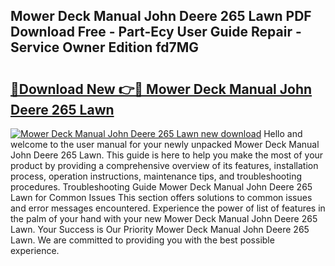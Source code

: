 ## Mower Deck Manual John Deere 265 Lawn PDF Download Free - Part-Ecy User Guide Repair - Service Owner Edition fd7MG

# <h2><a href="http://bc7240.oget.top/?id=Mower+Deck+Manual+John+Deere+265+Lawn">🔗Download New 👉🔴 Mower Deck Manual John Deere 265 Lawn</a></h2>

[![Mower Deck Manual John Deere 265 Lawn new download](https://i.imgur.com/5g1atiW.png)](http://bc7240.oget.top/?id=Mower+Deck+Manual+John+Deere+265+Lawn)
Hello and welcome to the user manual for your newly unpacked Mower Deck Manual John Deere 265 Lawn. This guide is here to help you make the most of your product by providing a comprehensive overview of its features, installation process, operation instructions, maintenance tips, and troubleshooting procedures. Troubleshooting Guide Mower Deck Manual John Deere 265 Lawn for Common Issues This section offers solutions to common issues and error messages encountered. Experience the power of list of features in the palm of your hand with your new Mower Deck Manual John Deere 265 Lawn. Your Success is Our Priority Mower Deck Manual John Deere 265 Lawn. We are committed to providing you with the best possible experience.
